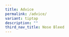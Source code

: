 ```yaml
---
title: Advice
permalink: /advice/
variant: tiptap
description: ""
third_nav_title: Nose Bleed
---
```

